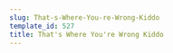 ```yaml
---
slug: That-s-Where-You-re-Wrong-Kiddo
template_id: 527
title: That's Where You're Wrong Kiddo
---
```

